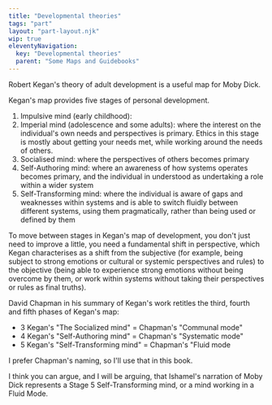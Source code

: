 ```yaml
---
title: "Developmental theories"
tags: "part"
layout: "part-layout.njk"
wip: true
eleventyNavigation:
  key: "Developmental theories"
  parent: "Some Maps and Guidebooks"
---
```

Robert Kegan's theory of adult development is a useful map for Moby Dick.

Kegan's map provides five stages of personal development.

1.  Impulsive mind (early childhood):
2.  Imperial mind (adolescence and some adults): where the interest on the individual's own needs and perspectives is primary. Ethics in this stage is mostly about getting your needs met, while working around the needs of others.
3.  Socialised mind: where the perspectives of others becomes primary
4.  Self-Authoring mind: where an awareness of how systems operates becomes primary, and the individual in understood as undertaking a role within a wider system
5.  Self-Transforming mind: where the individual is aware of gaps and weaknesses within systems and is able to switch fluidly between different systems, using them pragmatically, rather than being used or defined by them

To move between stages in Kegan's map of development, you don't just need to improve a little, you need a fundamental shift in perspective, which Kegan characterises as a shift from the subjective (for example, being subject to strong emotions or cultural or systemic perspectives and rules) to the objective (being able to experience strong emotions without being overcome by them, or work within systems without taking their perspectives or rules as final truths).

David Chapman in his summary of Kegan's work retitles the third, fourth and fifth phases of Kegan's map:

*   3 Kegan's "The Socialized mind" = Chapman's "Communal mode"
*   4 Kegan's "Self-Authoring mind" = Chapman's "Systematic mode"
*   5 Kegan's "Self-Transforming mind" = Chapman's "Fluid mode

I prefer Chapman's naming, so I'll use that in this book.

I think you can argue, and I will be arguing, that Ishamel's narration of Moby Dick represents a Stage 5 Self-Transforming mind, or a mind working in a Fluid Mode.